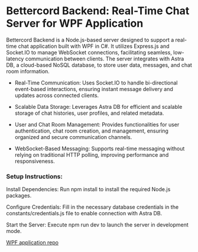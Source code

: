 # Bettercord Backend: Real-Time Chat Server for WPF Application
Bettercord Backend is a Node.js-based server designed to support a real-time chat application built with WPF in C#. It utilizes Express.js and Socket.IO to manage WebSocket connections, facilitating seamless, low-latency communication between clients. The server integrates with Astra DB, a cloud-based NoSQL database, to store user data, messages, and chat room information.

- Real-Time Communication: Uses Socket.IO to handle bi-directional event-based interactions, ensuring instant message delivery and updates across connected clients.

- Scalable Data Storage: Leverages Astra DB for efficient and scalable storage of chat histories, user profiles, and related metadata.

- User and Chat Room Management: Provides functionalities for user authentication, chat room creation, and management, ensuring organized and secure communication channels.

- WebSocket-Based Messaging: Supports real-time messaging without relying on traditional HTTP polling, improving performance and responsiveness.

### Setup Instructions:
Install Dependencies: Run npm install to install the required Node.js packages.

Configure Credentials: Fill in the necessary database credentials in the constants/credentials.js file to enable connection with Astra DB.

Start the Server: Execute npm run dev to launch the server in development mode.

[WPF application repo](https://github.com/star2306u/project)
